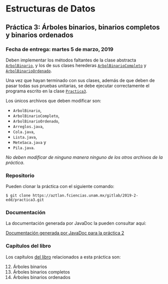 Estructuras de Datos
====================

Práctica 3: Árboles binarios, binarios completos y binarios ordenados
---------------------------------------------------------------------

### Fecha de entrega: martes 5 de marzo, 2019

Deben implementar los métodos faltantes de la clase abstracta
[`ArbolBinario`](https://aztlan.fciencias.unam.mx/gitlab/2019-2-edd/practica3/blob/master/src/main/java/mx/unam/ciencias/edd/ArbolBinario.java),
y los de sus clases herederas
[`ArbolBinarioCompleto`](https://aztlan.fciencias.unam.mx/gitlab/2019-2-edd/practica3/blob/master/src/main/java/mx/unam/ciencias/edd/ArbolBinarioCompleto.java) y
[`ArbolBinarioOrdenado`](https://aztlan.fciencias.unam.mx/gitlab/2019-2-edd/practica3/blob/master/src/main/java/mx/unam/ciencias/edd/ArbolBinarioOrdenado.java).

Una vez que hayan terminado con sus clases, además de que deben de pasar todas
sus pruebas unitarias, se debe ejecutar correctamente el programa escrito en la
clase
[`Practica3`](https://aztlan.fciencias.unam.mx/gitlab/2019-2-edd/practica3/blob/master/src/main/java/mx/unam/ciencias/edd/Practica3.java).

Los únicos archivos que deben modificar son:

* `ArbolBinario`,
* `ArbolBinarioCompleto`,
* `ArbolBinarioOrdenado`,
* `Arreglos.java`,
* `Cola.java`,
* `Lista.java`,
* `MeteSaca.java` y
* `Pila.java`.

*No deben modificar de ninguna manera ninguno de los otros archivos de la
práctica*.

### Repositorio

Pueden clonar la práctica con el siguiente comando:

```shell
$ git clone https://aztlan.fciencias.unam.mx/gitlab/2019-2-edd/practica3.git
```

### Documentación

La documentación generada por JavaDoc la pueden consultar aquí:

[Documentación generada por JavaDoc para la práctica 2](https://aztlan.fciencias.unam.mx/~canek/2019-2-edd/practica3/apidocs/index.html)

### Capítulos del libro

Los capítulos
[del libro](https://tienda.fciencias.unam.mx/es/home/437-estructuras-de-datos-con-java-moderno-9786073009157.html)
relacionados a esta práctica son:

12. Árboles binarios
13. Árboles binarios completos
14. Árboles binarios ordenados
